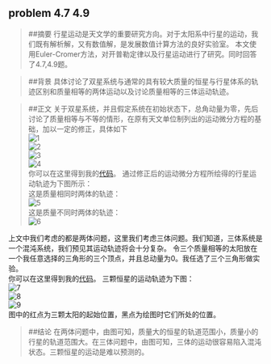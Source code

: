 ## problem 4.7 4.9

>##摘要
行星运动是天文学的重要研究方向。对于太阳系中行星的运动，我们既有解析解，又有数值解，是发展数值计算方法的良好实验室。
本文使用Euler-Cromer方法，对开普勒定律以及行星运动进行了研究。同时回答了4.7,4.9题。

>##背景
具体讨论了双星系统与通常的具有较大质量的恒星与行星体系的轨迹区别和质量相等的两体运动以及讨论质量相等的三体运动轨迹。

>##正文
关于双星系统，并且假定系统在初始状态下，总角动量为零，先后讨论了质量相等与不等的情形，在原有天文单位制列出的运动微分方程的基础，加以一定的修正，具体如下  
![1]()  
![2]()  
![3]()  
![4]()  
你可以在这里得到我的[代码]()。
通过修正后的运动微分方程所绘得的行星运动轨迹为下图所示：  
这是质量相同时两体的轨迹：  
![5]()  
这是质量不同时两体的轨迹：  
![6]()

上文中我们考虑的都是两体问题，这里我们考虑三体问题。我们知道，三体系统是一个混沌系统，我们预见其运动轨迹将会十分复杂。
令三个质量相等的太阳放在一个我任意选择的三角形的三个顶点，并且总动量为0。我任选了三个三角形做实验。  
你可以在这里得到我的[代码]()。
三颗恒星的运动轨迹为下图：  
![7]()  
![8]()  
![9]()  
图中的红点为三颗太阳的起始位置，黑点为绘图时它们所处的位置。

>##结论
在两体问题中，由图可知，质量大的恒星的轨道范围小，质量小的行星的轨道范围大。在三体问题中，由图可知，三体的运动很容易陷入混沌状态。三颗恒星的运动是难以预测的。



